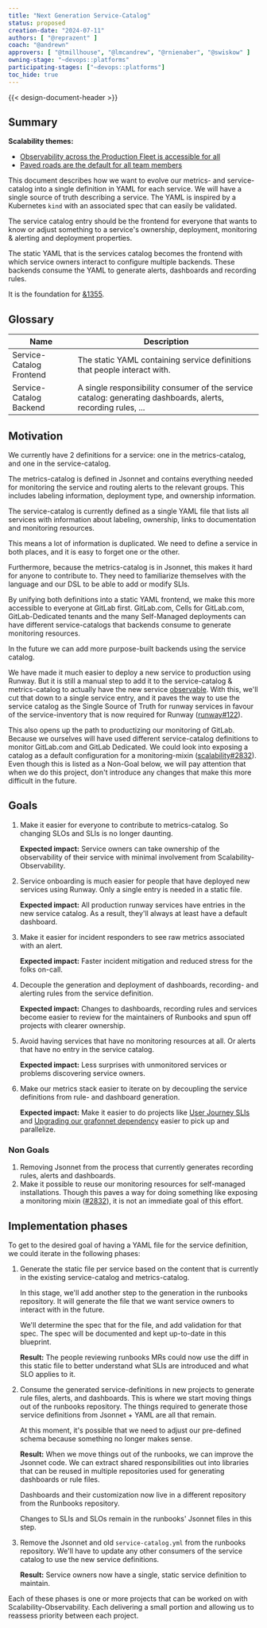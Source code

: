 ```yaml
---
title: "Next Generation Service-Catalog"
status: proposed
creation-date: "2024-07-11"
authors: [ "@reprazent" ]
coach: "@andrewn"
approvers: [ "@tmillhouse", "@lmcandrew", "@rnienaber", "@swiskow" ]
owning-stage: "~devops::platforms"
participating-stages: ["~devops::platforms"]
toc_hide: true
---
```


{{< design-document-header >}}

## Summary

**Scalability themes:**

- [Observability across the Production Fleet is accessible for all](https://about.gitlab.com/direction/saas-platforms/scalability/#observability-across-the-production-fleet-is-accessible-for-all)
- [Paved roads are the default for all team members](https://about.gitlab.com/direction/saas-platforms/scalability/#paved-roads-are-the-default-for-all-team-members)

This document describes how we want to evolve our metrics- and
service-catalog into a single definition in YAML for each service. We
will have a single source of truth describing a service. The YAML is
inspired by a Kubernetes `kind` with an associated spec that can
easily be validated.

The service catalog entry should be the frontend for everyone
that wants to know or adjust something to a service's ownership,
deployment, monitoring & alerting and deployment properties.

The static YAML that is the services catalog becomes the frontend with
which service owners interact to configure multiple backends. These
backends consume the YAML to generate alerts, dashboards and recording
rules.

It is the foundation for
[&1355](https://gitlab.com/groups/gitlab-com/gl-infra/-/epics/1355).

## Glossary

| Name                     | Description                                                                                                  |
|--------------------------|--------------------------------------------------------------------------------------------------------------|
| Service-Catalog Frontend | The static YAML containing service definitions that people interact with.                                    |
| Service-Catalog Backend  | A single responsibility consumer of the service catalog: generating dashboards, alerts, recording rules, ... |

## Motivation

We currently have 2 definitions for a service: one in the
metrics-catalog, and one in the service-catalog.

The metrics-catalog is defined in Jsonnet and contains everything
needed for monitoring the service and routing alerts to the relevant
groups. This includes labeling information, deployment type, and
ownership information.

The service-catalog is currently defined as a single YAML file that
lists all services with information about labeling, ownership, links
to documentation and monitoring resources.

This means a lot of information is duplicated. We need to define a
service in both places, and it is easy to forget one or the
other.

Furthermore, because the metrics-catalog is in Jsonnet, this makes it
hard for anyone to contribute to. They need to familiarize themselves
with the language and our DSL to be able to add or modify SLIs.

By unifying both definitions into a static YAML frontend, we make this more
accessible to everyone at GitLab first. GitLab.com, Cells for
GitLab.com, GitLab-Dedicated tenants and the many Self-Managed
deployments can have different service-catalogs that backends consume
to generate monitoring resources.

In the future we can add more purpose-built backends using the service
catalog.

We have made it much easier to deploy a new service to production
using Runway. But it is still a manual step to add it to the
service-catalog & metrics-catalog to actually have the new service
[observable](https://docs.runway.gitlab.com/reference/observability/). With
this, we'll cut that down to a single service entry, and it paves the
way to use the service catalog as the Single Source of Truth for
runway services in favour of the service-inventory that is now
required for Runway
([runway#122](https://gitlab.com/gitlab-com/gl-infra/platform/runway/team/-/issues/122)).

This also opens up the path to productizing our monitoring of GitLab.
Because we ourselves will have used different service-catalog
definitions to monitor GitLab.com and GitLab Dedicated. We could look
into exposing a catalog as a default configuration for a monitoring-mixin
([scalability#2832](https://gitlab.com/gitlab-com/gl-infra/scalability/-/issues/2832)). Even
though this is listed as a Non-Goal below, we will pay attention that
when we do this project, don't introduce any changes that make this
more difficult in the future.

## Goals

1. Make it easier for everyone to contribute to metrics-catalog. So
   changing SLOs and SLIs is no longer daunting.

   **Expected impact:** Service owners can take ownership of the
   observability of their service with minimal involvement from
   Scalability-Observability.

1. Service onboarding is much easier for people that have
   deployed new services using Runway. Only a single entry is needed
   in a static file.

   **Expected impact:** All production runway services have entries in
   the new service catalog. As a result, they'll always at least have
   a default dashboard.

1. Make it easier for incident responders to see raw metrics
   associated with an alert.

   **Expected impact:** Faster incident mitigation and reduced stress
   for the folks on-call.

1. Decouple the generation and deployment of dashboards, recording- and alerting
   rules from the service definition.

   **Expected impact:** Changes to dashboards, recording rules and
   services become easier to review for the maintainers of Runbooks
   and spun off projects with clearer ownership.

1. Avoid having services that have no monitoring resources at all. Or
   alerts that have no entry in the service catalog.

   **Expected impact:** Less surprises with unmonitored services or
   problems discovering service owners.

1. Make our metrics stack easier to iterate on by decoupling the
   service definitions from rule- and dashboard generation.

   **Expected impact:** Make it easier to do projects like
   [User Journey SLIs](https://gitlab.com/gitlab-com/gl-infra/scalability/-/issues/2612)
   and [Upgrading our grafonnet dependency](https://gitlab.com/gitlab-com/gl-infra/scalability/-/issues/2573)
   easier to pick up and parallelize.

### Non Goals

1. Removing Jsonnet from the process that currently generates
   recording rules, alerts and dashboards.
1. Make it possible to reuse our monitoring resources for self-managed
   installations. Though this paves a way for doing something like
   exposing a monitoring mixin
   ([#2832](https://gitlab.com/gitlab-com/gl-infra/scalability/-/issues/2832)),
   it is not an immediate goal of this effort.

## Implementation phases

To get to the desired goal of having a YAML file for the service
definition, we could iterate in the following phases:

1. Generate the static file per service based on the content that is
   currently in the existing service-catalog and metrics-catalog.

   In this stage, we'll add another step to the generation in the
   runbooks repository. It will generate the file that we want service
   owners to interact with in the future.

   We'll determine the spec that for the file, and add validation for
   that spec. The spec will be documented and kept up-to-date in this blueprint.

   **Result:** The people reviewing runbooks MRs could now use the
   diff in this static file to better understand what SLIs are
   introduced and what SLO applies to it.

1. Consume the generated service-definitions in new projects to
   generate rule files, alerts, and dashboards. This is where we start
   moving things out of the runbooks repository. The things required
   to generate those service definitions from Jsonnet + YAML are all
   that remain.

   At this moment, it's possible that we need to adjust our
   pre-defined schema because something no longer makes sense.

   **Result:** When we move things out of the runbooks, we can improve
   the Jsonnet code. We can extract shared responsibilities out into
   libraries that can be reused in multiple repositories used for
   generating dashboards or rule files.

   Dashboards and their customization now live in a different
   repository from the Runbooks repository.

   Changes to SLIs and SLOs remain in the runbooks' Jsonnet files in
   this step.

1. Remove the Jsonnet and old `service-catalog.yml` from the runbooks
   repository. We'll have to update any other consumers of the service
   catalog to use the new service definitions.

   **Result:** Service owners now have a single, static  service
   definition to maintain.

Each of these phases is one or more projects that can be worked on
with Scalability-Observability. Each delivering a small portion and
allowing us to reassess priority between each project.
